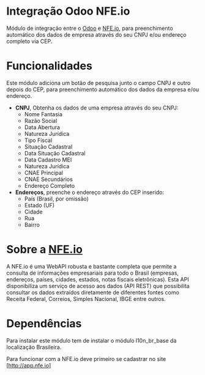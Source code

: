 Integração Odoo NFE.io
==========

Módulo de integração entre o [Odoo][1] e [NFE.io][2], para preenchimento automático dos dados de empresa através do seu CNPJ e/ou endereço completo via CEP.

# Funcionalidades

Este módulo adiciona um botão de pesquisa junto o campo CNPJ e outro depois do CEP, para preenchimento automático dos dados da empresa e/ou endereço.

- **CNPJ**, Obtenha os dados de uma empresa através do seu CNPJ:
  - Nome Fantasia
  - Razão Social
  - Data Abertura
  - Natureza Jurídica
  - Tipo Fiscal
  - Situação Cadastral
  - Data Situação Cadastral
  - Data Cadastro MEI
  - Natureza Jurídica
  - CNAE Principal
  - CNAE Secundários
  - Endereço Completo
- **Endereços**, preenche o endereço através do CEP inserido:
  - País (Brasil, por omissão)
  - Estado (UF)
  - Cidade
  - Rua
  - Bairro

# Sobre a [NFE.io][2]

A NFE.io é uma WebAPI robusta e bastante completa que permite a consulta de informações empresariais para todo o Brasil (empresas, endereços, países, cidades, estados, notas fiscais eletrônicas). Esta API disponibiliza um serviço de acesso aos dados (API REST) que possibilita consultar os dados extraídos diretamente de diferentes fontes como Receita Federal, Correios, Simples Nacional, IBGE entre outros.

# Dependências

Para instalar este módulo tem de instalar o módulo l10n_br_base da localização Brasileira.

Para funcionar com a NFE.io deve primeiro se cadastrar no site [http://app.nfe.io]

[1]: http://www.odoo.com/
[2]: http://nfe.io/consultas-automatizadas/
